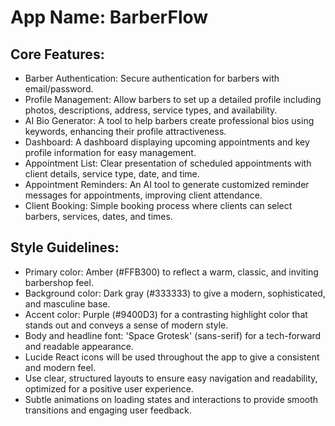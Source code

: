 # **App Name**: BarberFlow

## Core Features:

- Barber Authentication: Secure authentication for barbers with email/password.
- Profile Management: Allow barbers to set up a detailed profile including photos, descriptions, address, service types, and availability.
- AI Bio Generator: A tool to help barbers create professional bios using keywords, enhancing their profile attractiveness.
- Dashboard: A dashboard displaying upcoming appointments and key profile information for easy management.
- Appointment List: Clear presentation of scheduled appointments with client details, service type, date, and time.
- Appointment Reminders: An AI tool to generate customized reminder messages for appointments, improving client attendance.
- Client Booking: Simple booking process where clients can select barbers, services, dates, and times.

## Style Guidelines:

- Primary color: Amber (#FFB300) to reflect a warm, classic, and inviting barbershop feel.
- Background color: Dark gray (#333333) to give a modern, sophisticated, and masculine base.
- Accent color: Purple (#9400D3) for a contrasting highlight color that stands out and conveys a sense of modern style.
- Body and headline font: 'Space Grotesk' (sans-serif) for a tech-forward and readable appearance.
- Lucide React icons will be used throughout the app to give a consistent and modern feel.
- Use clear, structured layouts to ensure easy navigation and readability, optimized for a positive user experience.
- Subtle animations on loading states and interactions to provide smooth transitions and engaging user feedback.